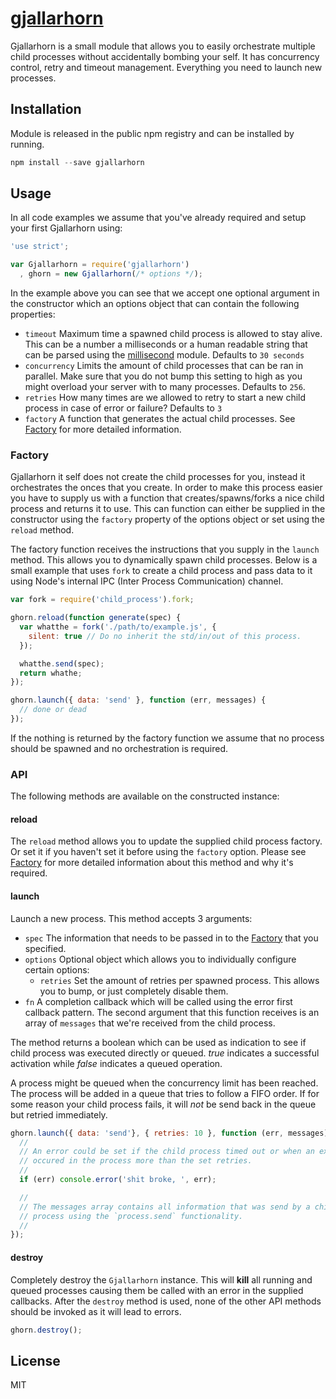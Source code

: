 # [gjallarhorn](https://youtu.be/uEekQYXh5vg)

Gjallarhorn is a small module that allows you to easily orchestrate multiple
child processes without accidentally bombing your self. It has concurrency
control, retry and timeout management. Everything you need to launch new
processes.

## Installation

Module is released in the public npm registry and can be installed by running.

```js
npm install --save gjallarhorn
```

## Usage

In all code examples we assume that you've already required and setup your first
Gjallarhorn using:

```js
'use strict';

var Gjallarhorn = require('gjallarhorn')
  , ghorn = new Gjallarhorn(/* options */);
```

In the example above you can see that we accept one optional argument in the
constructor which an options object that can contain the following properties:

- `timeout` Maximum time a spawned child process is allowed to stay alive. This
  can be a number a milliseconds or a human readable string that can be parsed
  using the [millisecond](https://github.com/unshift/millisecond) module.
  Defaults to `30 seconds`
- `concurrency` Limits the amount of child processes that can be ran in
  parallel. Make sure that you do not bump this setting to high as you might
  overload your server with to many processes. Defaults to `256`.
- `retries` How many times are we allowed to retry to start a new child process
  in case of error or failure? Defaults to `3`
- `factory` A function that generates the actual child processes. See
  [Factory](#factory) for more detailed information.

### Factory

Gjallarhorn it self does not create the child processes for you, instead it
orchestrates the onces that you create. In order to make this process easier you
have to supply us with a function that creates/spawns/forks a nice child process
and returns it to use. This can function can either be supplied in the
constructor using the `factory` property of the options object or set using the
`reload` method.

The factory function receives the instructions that you supply in the `launch`
method. This allows you to dynamically spawn child processes. Below is a small
example that uses `fork` to create a child process and pass data to it using
Node's internal IPC (Inter Process Communication) channel.

```js
var fork = require('child_process').fork;

ghorn.reload(function generate(spec) {
  var whatthe = fork('./path/to/example.js', {
    silent: true // Do no inherit the std/in/out of this process.
  });

  whatthe.send(spec);
  return whathe;
});

ghorn.launch({ data: 'send' }, function (err, messages) {
  // done or dead
});
```

If the nothing is returned by the factory function we assume that no process
should be spawned and no orchestration is required.

### API

The following methods are available on the constructed instance:

#### reload

The `reload` method allows you to update the supplied child process factory. Or
set it if you haven't set it before using the `factory` option. Please see
[Factory](#factory) for more detailed information about this method and why it's
required.

#### launch

Launch a new process. This method accepts 3 arguments:

- `spec` The information that needs to be passed in to the [Factory](#factory)
  that you specified.
- `options` Optional object which allows you to individually configure certain
  options:
  - `retries` Set the amount of retries per spawned process. This allows you to
  bump, or just completely disable them.
- `fn` A completion callback which will be called using the error first callback
  pattern. The second argument that this function receives is an array of
  `messages` that we're received from the child process.

The method returns a boolean which can be used as indication to see if child
process was executed directly or queued. *true* indicates a successful
activation while *false* indicates a queued operation.

A process might be queued when the concurrency limit has been reached. The
process will be added in a queue that tries to follow a FIFO order. If for some
reason your child process fails, it will *not* be send back in the queue but
retried immediately.

```js
ghorn.launch({ data: 'send'}, { retries: 10 }, function (err, messages) {
  //
  // An error could be set if the child process timed out or when an exception
  // occured in the process more than the set retries.
  //
  if (err) console.error('shit broke, ', err);

  //
  // The messages array contains all information that was send by a child
  // process using the `process.send` functionality.
  //
});
```

#### destroy

Completely destroy the `Gjallarhorn` instance. This will **kill** all running
and queued processes causing them be called with an error in the supplied
callbacks. After the `destroy` method is used, none of the other API methods
should be invoked as it will lead to errors.

```js
ghorn.destroy();
```

## License

MIT
